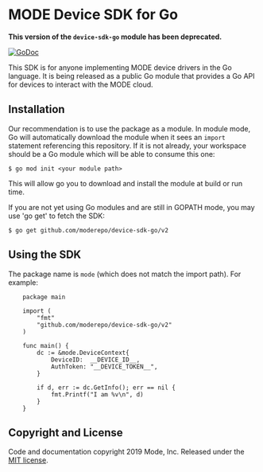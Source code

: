# MODE Device SDK for Go

**This version of the `device-sdk-go` module has been deprecated.**

[![GoDoc](https://godoc.org/github.com/moderepo/device-sdk-go/v2?status.svg)](https://godoc.org/github.com/moderepo/device-sdk-go/v2)

This SDK is for anyone implementing MODE device drivers in the Go language. It is
being released as a public Go module that provides a Go API for devices to interact with the MODE cloud.


## Installation

Our recommendation is to use the package as a module. In module mode, Go will
automatically download the module when it sees an `import` statement
referencing this repository. If it is not already, your workspace should be a
Go module which will be able to consume this one:

    $ go mod init <your module path>

This will allow go you to download and install the module at build or run time.

If you are not yet using Go modules and are still in GOPATH mode, you may use
'go get' to fetch the SDK:

    $ go get github.com/moderepo/device-sdk-go/v2

## Using the SDK

The package name is `mode` (which does not match the import path). For example:
```
    package main

    import (
        "fmt"
        "github.com/moderepo/device-sdk-go/v2"
    )

    func main() {
        dc := &mode.DeviceContext{
            DeviceID:  __DEVICE_ID__,
            AuthToken: "__DEVICE_TOKEN__",
        }

        if d, err := dc.GetInfo(); err == nil {
            fmt.Printf("I am %v\n", d)
        }
    }
```


## Copyright and License

Code and documentation copyright 2019 Mode, Inc. Released under the [MIT
license](https://github.com/moderepo/device-sdk-go/blob/master/LICENSE).
